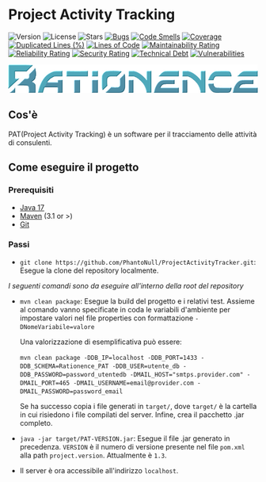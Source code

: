 # Project Activity Tracking

![Version](https://img.shields.io/badge/version-1.2.0-success)
![License](https://img.shields.io/github/license/Phantonull/ProjectActivityTracker)
![Stars](https://img.shields.io/github/stars/PhantoNull/ProjectActivityTracker)
[![Bugs](https://sonarcloud.io/api/project_badges/measure?project=PhantoNull_ProjectActivityTracker&metric=bugs)](https://sonarcloud.io/dashboard?id=UnimibSoftEngCourse2022_progetto-monopoly-1-gangoffour2)
[![Code Smells](https://sonarcloud.io/api/project_badges/measure?project=PhantoNull_ProjectActivityTracker&metric=code_smells)](https://sonarcloud.io/dashboard?id=UnimibSoftEngCourse2022_progetto-monopoly-1-gangoffour2)
[![Coverage](https://sonarcloud.io/api/project_badges/measure?project=PhantoNull_ProjectActivityTracker&metric=coverage)](https://sonarcloud.io/dashboard?id=UnimibSoftEngCourse2022_progetto-monopoly-1-gangoffour2)
[![Duplicated Lines (%)](https://sonarcloud.io/api/project_badges/measure?project=PhantoNull_ProjectActivityTracker&metric=duplicated_lines_density)](https://sonarcloud.io/dashboard?id=UnimibSoftEngCourse2022_progetto-monopoly-1-gangoffour2)
[![Lines of Code](https://sonarcloud.io/api/project_badges/measure?project=PhantoNull_ProjectActivityTracker&metric=ncloc)](https://sonarcloud.io/dashboard?id=UnimibSoftEngCourse2022_progetto-monopoly-1-gangoffour2)
[![Maintainability Rating](https://sonarcloud.io/api/project_badges/measure?project=PhantoNull_ProjectActivityTracker&metric=sqale_rating)](https://sonarcloud.io/dashboard?id=UnimibSoftEngCourse2022_progetto-monopoly-1-gangoffour2)
[![Reliability Rating](https://sonarcloud.io/api/project_badges/measure?project=PhantoNull_ProjectActivityTracker&metric=reliability_rating)](https://sonarcloud.io/dashboard?id=UnimibSoftEngCourse2022_progetto-monopoly-1-gangoffour2)
[![Security Rating](https://sonarcloud.io/api/project_badges/measure?project=PhantoNull_ProjectActivityTracker&metric=security_rating)](https://sonarcloud.io/dashboard?id=UnimibSoftEngCourse2022_progetto-monopoly-1-gangoffour2)
[![Technical Debt](https://sonarcloud.io/api/project_badges/measure?project=PhantoNull_ProjectActivityTracker&metric=sqale_index)](https://sonarcloud.io/dashboard?id=UnimibSoftEngCourse2022_progetto-monopoly-1-gangoffour2)
[![Vulnerabilities](https://sonarcloud.io/api/project_badges/measure?project=PhantoNull_ProjectActivityTracker&metric=vulnerabilities)](https://sonarcloud.io/dashboard?id=UnimibSoftEngCourse2022_progetto-monopoly-1-gangoffour2)

![Rationence.png](src/main/resources/public/images/Logo.png?raw=true)


## Cos'è 

PAT(Project Activity Tracking) è un software per il tracciamento delle attività di consulenti.


## Come eseguire il progetto

### Prerequisiti

- [Java 17](https://www.oracle.com/it/java/technologies/javase/jdk17-archive-downloads.html)
- [Maven](https://maven.apache.org/install.html) (3.1 or >)
- [Git](https://git-scm.com/downloads)

### Passi

- `git clone https://github.com/PhantoNull/ProjectActivityTracker.git`: Esegue la clone del repository localmente.

*I seguenti comandi sono da eseguire all'interno della root del repository*


- `mvn clean package`: Esegue la build del progetto e i relativi test.
  Assieme al comando vanno specificate in coda le variabili d'ambiente per impostare valori nel file properties con formattazione `-DNomeVariabile=valore`
  
  Una valorizzazione di esemplificativa può essere:
  
  `mvn clean package -DDB_IP=localhost -DDB_PORT=1433 -DDB_SCHEMA=Rationence_PAT -DDB_USER=utente_db -DDB_PASSWORD=password_utentedb -DMAIL_HOST="smtps.provider.com" -DMAIL_PORT=465 -DMAIL_USERNAME=email@provider.com -DMAIL_PASSWORD=password_email`
  
  Se ha successo copia i file generati in `target/`, dove `target/` è la cartella in cui risiedono i file compilati del server.
  Infine, crea il pacchetto .jar completo.

- `java -jar target/PAT-VERSION.jar`: Esegue il file .jar generato in precedenza.
  `VERSION` è il numero di versione presente nel file `pom.xml` alla path `project.version`.
  Attualmente è `1.3`.

- Il server è ora accessibile all'indirizzo `localhost`.
